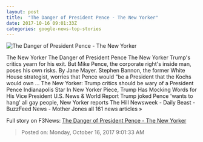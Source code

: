 ```yaml
---
layout: post
title:  "The Danger of President Pence - The New Yorker"
date: 2017-10-16 09:01:33Z
categories: google-news-top-stories
---
```


![The Danger of President Pence - The New Yorker](https://media.newyorker.com/photos/59de4fdc2522bd36f0dcc857/16:9/w_1200,h_630,c_limit/171023_r30749.jpg)

The New Yorker The Danger of President Pence The New Yorker Trump's critics yearn for his exit. But Mike Pence, the corporate right's inside man, poses his own risks. By Jane Mayer. Stephen Bannon, the former White House strategist, worries that Pence would “be a President that the Kochs would own ... The New Yorker: Trump critics should be wary of a President Pence Indianapolis Star In New Yorker Piece, Trump Has Mocking Words for His Vice President U.S. News & World Report Trump joked Pence 'wants to hang' all gay people, New Yorker reports The Hill Newsweek - Daily Beast - BuzzFeed News - Mother Jones all 161 news articles »


Full story on F3News: [The Danger of President Pence - The New Yorker](http://www.f3nws.com/n/CnMtPD)

> Posted on: Monday, October 16, 2017 9:01:33 AM
